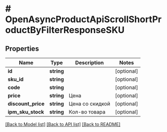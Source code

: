 # # OpenAsyncProductApiScrollShortProductByFilterResponseSKU

## Properties

Name | Type | Description | Notes
------------ | ------------- | ------------- | -------------
**id** | **string** |  | [optional]
**sku_id** | **string** |  | [optional]
**code** | **string** |  | [optional]
**price** | **string** | Цена | [optional]
**discount_price** | **string** | Цена со скидкой | [optional]
**ipm_sku_stock** | **string** | Кол-во товара | [optional]

[[Back to Model list]](../../README.md#models) [[Back to API list]](../../README.md#endpoints) [[Back to README]](../../README.md)
